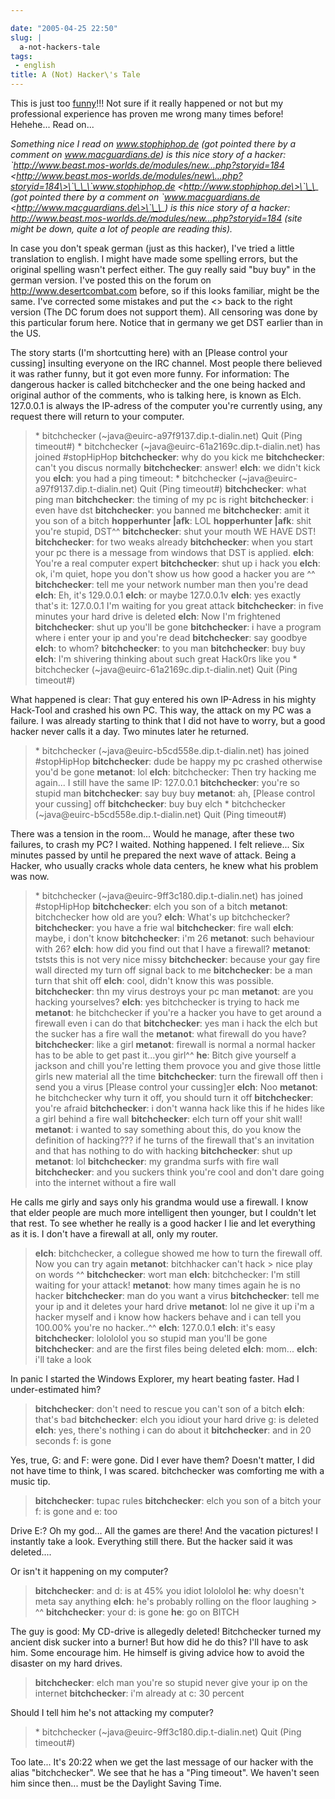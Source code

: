 ```yaml
---

date: "2005-04-25 22:50"
slug: |
  a-not-hackers-tale
tags:
 - english
title: A (Not) Hacker\'s Tale
---
```


This is just too [funny](http://www.jellyslab.com/~bteo/hacker.htm)!!!
Not sure if it really happened or not but my professional experience has
proven me wrong many times before! Hehehe... Read on...

*Something nice I read on www.stophiphop.de (got pointed there by a
comment on www.macguardians.de) is this nice story of a hacker:
\`http://www.beast.mos-worlds.de/modules/new...php?storyid=184
\<http://www.beast.mos-worlds.de/modules/new\...php?storyid=184\>\`\_\_\`www.stophiphop.de
\<http://www.stophiphop.de\>\`\_\_ (got pointed there by a comment on
\`www.macguardians.de \<http://www.macguardians.de\>\`\_\_) is this nice
story of a hacker:
http://www.beast.mos-worlds.de/modules/new...php?storyid=184 (site might
be down, quite a lot of people are reading this).*

In case you don't speak german (just as this hacker), I've tried a
little translation to english. I might have made some spelling errors,
but the original spelling wasn't perfect either. The guy really said
"buy buy" in the german version. I've posted this on the forum on
<http://www.desertcombat.com> before, so if this looks familiar, might
be the same. I've corrected some mistakes and put the \<\> back to the
right version (The DC forum does not support them). All censoring was
done by this particular forum here. Notice that in germany we get DST
earlier than in the US.

The story starts (I'm shortcutting here) with an \[Please control your
cussing\] insulting everyone on the IRC channel. Most people there
believed it was rather funny, but it got even more funny. For
information: The dangerous hacker is called bitchchecker and the one
being hacked and original author of the comments, who is talking here,
is known as Elch. 127.0.0.1 is always the IP-adress of the computer
you're currently using, any request there will return to your computer.

> \* bitchchecker (\~java\@euirc-a97f9137.dip.t-dialin.net) Quit (Ping
> timeout\#) \* bitchchecker (\~java\@euirc-61a2169c.dip.t-dialin.net)
> has joined \#stopHipHop **bitchchecker**: why do you kick me
> **bitchchecker**: can't you discus normally **bitchchecker**: answer!
> **elch**: we didn't kick you **elch**: you had a ping timeout: \*
> bitchchecker (\~java\@euirc-a97f9137.dip.t-dialin.net) Quit (Ping
> timeout\#) **bitchchecker**: what ping man **bitchchecker**: the
> timing of my pc is right **bitchchecker**: i even have dst
> **bitchchecker**: you banned me **bitchchecker**: amit it you son of a
> bitch **hopperhunter \|afk**: LOL **hopperhunter \|afk**: shit you're
> stupid, DST\^\^ **bitchchecker**: shut your mouth WE HAVE DST!
> **bitchchecker**: for two weaks already **bitchchecker**: when you
> start your pc there is a message from windows that DST is applied.
> **elch**: You're a real computer expert **bitchchecker**: shut up i
> hack you **elch**: ok, i'm quiet, hope you don't show us how good a
> hacker you are \^\^ **bitchchecker**: tell me your network number man
> then you're dead **elch**: Eh, it's 129.0.0.1 **elch**: or maybe
> 127.0.0.1v **elch**: yes exactly that's it: 127.0.0.1 I'm waiting for
> you great attack **bitchchecker**: in five minutes your hard drive is
> deleted **elch**: Now I'm frightened **bitchchecker**: shut up you'll
> be gone **bitchchecker**: i have a program where i enter your ip and
> you're dead **bitchchecker**: say goodbye **elch**: to whom?
> **bitchchecker**: to you man **bitchchecker**: buy buy **elch**: I'm
> shivering thinking about such great Hack0rs like you \* bitchchecker
> (\~java\@euirc-61a2169c.dip.t-dialin.net) Quit (Ping timeout\#)

What happened is clear: That guy entered his own IP-Adress in his mighty
Hack-Tool and crashed his own PC. This way, the attack on my PC was a
failure. I was already starting to think that I did not have to worry,
but a good hacker never calls it a day. Two minutes later he returned.

> \* bitchchecker (\~java\@euirc-b5cd558e.dip.t-dialin.net) has joined
> \#stopHipHop **bitchchecker**: dude be happy my pc crashed otherwise
> you'd be gone **metanot**: lol **elch**: bitchchecker: Then try
> hacking me again... I still have the same IP: 127.0.0.1
> **bitchchecker**: you're so stupid man **bitchchecker**: say buy buy
> **metanot**: ah, \[Please control your cussing\] off **bitchchecker**:
> buy buy elch \* bitchchecker (\~java\@euirc-b5cd558e.dip.t-dialin.net)
> Quit (Ping timeout\#)

There was a tension in the room... Would he manage, after these two
failures, to crash my PC? I waited. Nothing happened. I felt relieve...
Six minutes passed by until he prepared the next wave of attack. Being a
Hacker, who usually cracks whole data centers, he knew what his problem
was now.

> \* bitchchecker (\~java\@euirc-9ff3c180.dip.t-dialin.net) has joined
> \#stopHipHop **bitchchecker**: elch you son of a bitch **metanot**:
> bitchchecker how old are you? **elch**: What's up bitchchecker?
> **bitchchecker**: you have a frie wal **bitchchecker**: fire wall
> **elch**: maybe, i don't know **bitchchecker**: i'm 26 **metanot**:
> such behaviour with 26? **elch**: how did you find out that I have a
> firewall? **metanot**: tststs this is not very nice missy
> **bitchchecker**: because your gay fire wall directed my turn off
> signal back to me **bitchchecker**: be a man turn that shit off
> **elch**: cool, didn't know this was possible. **bitchchecker**: thn
> my virus destroys your pc man **metanot**: are you hacking yourselves?
> **elch**: yes bitchchecker is trying to hack me **metanot**: he
> bitchchecker if you're a hacker you have to get around a firewall even
> i can do that **bitchchecker**: yes man i hack the elch but the sucker
> has a fire wall the **metanot**: what firewall do you have?
> **bitchchecker**: like a girl **metanot**: firewall is normal a normal
> hacker has to be able to get past it...you girl\^\^ **he**: Bitch give
> yourself a jackson and chill you're letting them provoce you and give
> those little girls new material all the time **bitchchecker**: turn
> the firewall off then i send you a virus \[Please control your
> cussing\]er **elch**: Noo **metanot**: he bitchchecker why turn it
> off, you should turn it off **bitchchecker**: you're afraid
> **bitchchecker**: i don't wanna hack like this if he hides like a girl
> behind a fire wall **bitchchecker**: elch turn off your shit wall!
> **metanot**: i wanted to say something about this, do you know the
> definition of hacking??? if he turns of the firewall that's an
> invitation and that has nothing to do with hacking **bitchchecker**:
> shut up **metanot**: lol **bitchchecker**: my grandma surfs with fire
> wall **bitchchecker**: and you suckers think you're cool and don't
> dare going into the internet without a fire wall

He calls me girly and says only his grandma would use a firewall. I know
that elder people are much more intelligent then younger, but I couldn't
let that rest. To see whether he really is a good hacker I lie and let
everything as it is. I don't have a firewall at all, only my router.

> **elch**: bitchchecker, a collegue showed me how to turn the firewall
> off. Now you can try again **metanot**: bitchhacker can't hack \> nice
> play on words \^\^ **bitchchecker**: wort man **elch**: bitchchecker:
> I'm still waiting for your attack! **metanot**: how many times again
> he is no hacker **bitchchecker**: man do you want a virus
> **bitchchecker**: tell me your ip and it deletes your hard drive
> **metanot**: lol ne give it up i'm a hacker myself and i know how
> hackers behave and i can tell you 100.00% you're no hacker..\^\^
> **elch**: 127.0.0.1 **elch**: it's easy **bitchchecker**: lolololol
> you so stupid man you'll be gone **bitchchecker**: and are the first
> files being deleted **elch**: mom... **elch**: i'll take a look

In panic I started the Windows Explorer, my heart beating faster. Had I
under-estimated him?

> **bitchchecker**: don't need to rescue you can't son of a bitch
> **elch**: that's bad **bitchchecker**: elch you idiout your hard drive
> g: is deleted **elch**: yes, there's nothing i can do about it
> **bitchchecker**: and in 20 seconds f: is gone

Yes, true, G: and F: were gone. Did I ever have them? Doesn't matter, I
did not have time to think, I was scared. bitchchecker was comforting me
with a music tip.

> **bitchchecker**: tupac rules **bitchchecker**: elch you son of a
> bitch your f: is gone and e: too

Drive E:? Oh my god... All the games are there! And the vacation
pictures! I instantly take a look. Everything still there. But the
hacker said it was deleted....

Or isn't it happening on my computer?

> **bitchchecker**: and d: is at 45% you idiot lolololol **he**: why
> doesn't meta say anything **elch**: he's probably rolling on the floor
> laughing \> \^\^ **bitchchecker**: your d: is gone **he**: go on BITCH

The guy is good: My CD-drive is allegedly deleted! Bitchchecker turned
my ancient disk sucker into a burner! But how did he do this? I'll have
to ask him. Some encourage him. He himself is giving advice how to avoid
the disaster on my hard drives.

> **bitchchecker**: elch man you're so stupid never give your ip on the
> internet **bitchchecker**: i'm already at c: 30 percent

Should I tell him he's not attacking my computer?

> \* bitchchecker (\~java\@euirc-9ff3c180.dip.t-dialin.net) Quit (Ping
> timeout\#)

Too late... It's 20:22 when we get the last message of our hacker with
the alias "bitchchecker". We see that he has a "Ping timeout". We
haven't seen him since then... must be the Daylight Saving Time.
